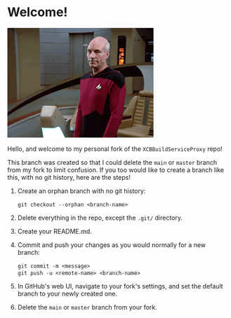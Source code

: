 # Welcome!

![Jean-Luc Picard waves begrudgingly at you, the viewer](picard-wave.gif)

Hello, and welcome to my personal fork of the `XCBBuildServiceProxy` repo!

This branch was created so that I could delete the `main` or `master` branch from my fork to limit confusion. If you too would like to create a branch like this, with no git history, here are the steps!

1. Create an orphan branch with no git history:

	```shell
	git checkout --orphan <branch-name>
	```

1. Delete everything in the repo, except the `.git/` directory.
1. Create your README.md.
1. Commit and push your changes as you would normally for a new branch:

	```shell
	git commit -m <message>
	git push -u <remote-name> <branch-name>
	```

1. In GitHub's web UI, navigate to your fork's settings, and set the default branch to your newly created one.
1. Delete the `main` or `master` branch from your fork.
